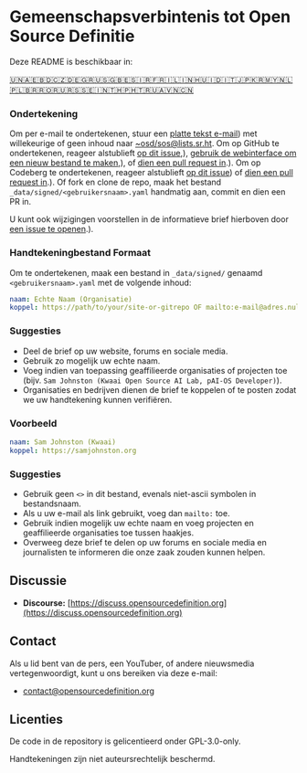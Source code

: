 # Gemeenschapsverbintenis tot Open Source Definitie

Deze README is beschikbaar in:
<!-- TRANSLATIONS_START -->
[🇺🇳](README.md)[🇦🇪](README-ar-AE.md)[🇧🇩](README-bn-BD.md)[🇨🇿](README-cs-CZ.md)[🇩🇪](README-de-DE.md)[🇬🇷](README-el-GR.md)[🇺🇸](README-en-US.md)[🇬🇧](README-en-GB.md)[🇪🇸](README-es-ES.md)[🇮🇷](README-fa-IR.md)[🇫🇷](README-fr-FR.md)[🇮🇱](README-he-IL.md)[🇮🇳](README-hi-IN.md)[🇭🇺](README-hu-HU.md)[🇮🇩](README-id-ID.md)[🇮🇹](README-it-IT.md)[🇯🇵](README-ja-JP.md)[🇰🇷](README-ko-KR.md)[🇲🇾](README-ms-MY.md)[🇳🇱](README-nl-NL.md)[🇵🇱](README-pl-PL.md)[🇧🇷](README-pt-BR.md)[🇷🇴](README-ro-RO.md)[🇷🇺](README-ru-RU.md)[🇷🇸](README-sr-RS.md)[🇸🇪](README-sv-SE.md)[🇮🇳](README-ta-IN.md)[🇹🇭](README-th-TH.md)[🇵🇭](README-tl-PH.md)[🇹🇷](README-tr-TR.md)[🇺🇦](README-uk-UA.md)[🇻🇳](README-vi-VN.md)[🇨🇳](README-zh-CN.md)
<!-- TRANSLATIONS_END -->

### Ondertekening

Om per e-mail te ondertekenen, stuur een [platte tekst e-mail](https://useplaintext.email/)) met willekeurige of geen inhoud naar [~osd/sos@lists.sr.ht](mailto:~osd/sos@lists.sr.ht).
Om op GitHub te ondertekenen, reageer alstublieft [op dit issue](https://github.com/OpenSourceDefinition/sos/issues/1),), [gebruik de webinterface om een nieuw bestand te maken](https://github.com/OpenSourceDefinition/sos/new/main/_data/signed),), of [dien een pull request in](https://github.com/OpenSourceDefinition/sos/pulls).).
Om op Codeberg te ondertekenen, reageer alstublieft [op dit issue](https://codeberg.org/osd/sos/issues/1)) of [dien een pull request in](https://codeberg.org/osd/sos/pulls).).
Of fork en clone de repo, maak het bestand `_data/signed/<gebruikersnaam>.yaml` handmatig aan, commit en dien een PR in.

U kunt ook wijzigingen voorstellen in de informatieve brief hierboven door [een issue te openen](https://codeberg.org/osd/sos/issues).).

### Handtekeningbestand Formaat

Om te ondertekenen, maak een bestand in `_data/signed/` genaamd `<gebruikersnaam>.yaml` met de volgende inhoud:

```yaml
naam: Echte Naam (Organisatie)
koppel: https://path/to/your/site-or-gitrepo OF mailto:e-mail@adres.nul
```

### Suggesties
- Deel de brief op uw website, forums en sociale media.
- Gebruik zo mogelijk uw echte naam.
- Voeg indien van toepassing geaffilieerde organisaties of projecten toe (bijv. `Sam Johnston (Kwaai Open Source AI Lab, pAI-OS Developer)`).
- Organisaties en bedrijven dienen de brief te koppelen of te posten zodat we uw handtekening kunnen verifiëren.

### Voorbeeld

```yaml
naam: Sam Johnston (Kwaai)
koppel: https://samjohnston.org
```

### Suggesties

- Gebruik geen `<>` in dit bestand, evenals niet-ascii symbolen in bestandsnaam.
- Als u uw e-mail als link gebruikt, voeg dan `mailto:` toe.
- Gebruik indien mogelijk uw echte naam en voeg projecten en geaffilieerde organisaties toe tussen haakjes.
- Overweeg deze brief te delen op uw forums en sociale media en journalisten te informeren die onze zaak zouden kunnen helpen.

## Discussie

- **Discourse:** [https://discuss.opensourcedefinition.org](https://discuss.opensourcedefinition.org)

## Contact
Als u lid bent van de pers, een YouTuber, of andere nieuwsmedia vertegenwoordigt, kunt u ons bereiken via deze e-mail:
- [contact@opensourcedefinition.org](mailto:contact@opensourcedefinition.org)

## Licenties
De code in de repository is gelicentieerd onder GPL-3.0-only.

Handtekeningen zijn niet auteursrechtelijk beschermd.
